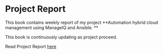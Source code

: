 # Project Report

This book contains weekly report of my project **Automation hybrid cloud management using ManageIQ and Ansible. **

This book is continuously updating as project proceed.

Read Project Report [here](https://akshay196.gitbooks.io/project-report/)

